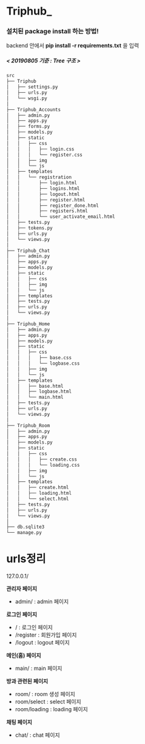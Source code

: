 # Triphub_

### 설치된 package install 하는 방법!
backend 안에서 <strong>pip install -r requirements.txt</strong> 을 입력


##### < 20190805 기준 : Tree 구조 >
```bash
src
├── Triphub
│   ├── settings.py
│   ├── urls.py
│   └── wsgi.py
│
├── Triphub_Accounts
│   ├── admin.py
│   ├── apps.py
│   ├── forms.py
│   ├── models.py
│   ├── static
│   │   ├── css
│   │   │   ├── login.css
│   │   │   └── register.css
│   │   ├── img
│   │   └── js
│   ├── templates
│   │   └── registration
│   │       ├── login.html
│   │       ├── logins.html
│   │       ├── logout.html
│   │       ├── register.html
│   │       ├── register_done.html
│   │       ├── registers.html
│   │       └── user_activate_email.html
│   ├── tests.py
│   ├── tokens.py
│   ├── urls.py
│   └── views.py
│
├── Triphub_Chat
│   ├── admin.py
│   ├── apps.py
│   ├── models.py
│   ├── static
│   │   ├── css
│   │   ├── img
│   │   └── js
│   ├── templates
│   ├── tests.py
│   ├── urls.py
│   └── views.py
│
├── Triphub_Home
│   ├── admin.py
│   ├── apps.py
│   ├── models.py
│   ├── static
│   │   ├── css
│   │   │   ├── base.css
│   │   │   └── logbase.css
│   │   ├── img
│   │   └── js
│   ├── templates
│   │   ├── base.html
│   │   ├── logbase.html
│   │   └── main.html
│   ├── tests.py
│   ├── urls.py
│   └── views.py
│
├── Triphub_Room
│   ├── admin.py
│   ├── apps.py
│   ├── models.py
│   ├── static
│   │   ├── css
│   │   │   ├── create.css
│   │   │   └── loading.css
│   │   ├── img
│   │   └── js
│   ├── templates
│   │   ├── create.html
│   │   ├── loading.html
│   │   └── select.html
│   ├── tests.py
│   ├── urls.py
│   └── views.py
│
├── db.sqlite3
└── manage.py


```

# urls정리

127.0.0.1/

<strong>관리자 페이지</strong>
<ul>
    <li>admin/ : admin 페이지</li>
</ul>
<strong>로그인 페이지</strong>
<ul>
    <li>/ : 로그인 페이지</li>
    <li>/register : 회원가입 페이지</li>
    <li>/logout : logout 페이지</li>
</ul>
<strong>메인(홈) 페이지</strong>
<ul>
    <li>main/ : main 페이지</li>
</ul>
<strong>방과 관련된 페이지</strong>
<ul>
    <li>room/ : room 생성 페이지</li>
    <li>room/select : select 페이지</li>
    <li>room/loading : loading 페이지</li>
</ul>
<strong>채팅 페이지</strong>
<ul>
    <li>chat/ : chat 페이지</li>
</ul>